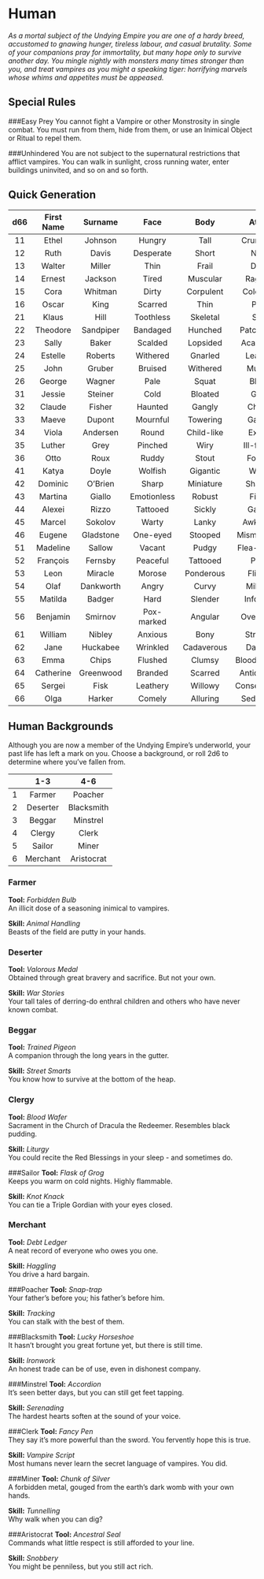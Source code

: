 # Human

*As a mortal subject of the Undying Empire you are one of a hardy breed, accustomed to gnawing hunger, tireless labour, and casual brutality. Some of your companions pray for immortality, but many hope only to survive another day. You mingle nightly with monsters many times stronger than you, and treat vampires as you might a speaking tiger: horrifying marvels whose whims and appetites must be appeased.*

## Special Rules

###Easy Prey 
You cannot fight a Vampire or other Monstrosity in single combat. You must run from them, hide from them, or use an Inimical Object or Ritual to repel them. 

###Unhindered 
You are not subject to the supernatural restrictions that afflict vampires. You can walk in sunlight, cross running water, enter buildings uninvited, and so on and so forth.

## Quick Generation

| d66 | First Name | Surname | Face | Body | Attire | Demeanour |
|:----:|:----:|:---:|:------:|:------:|:----:|:---:|
| 11 | Ethel | Johnson | Hungry | Tall | Crumpled | Abrasive |
| 12 | Ruth | Davis | Desperate | Short | Neat | Drunk |
| 13 | Walter | Miller | Thin | Frail | Dour | Sly |
| 14 | Ernest | Jackson | Tired | Muscular | Ragged | Cold |
| 15 | Cora | Whitman | Dirty | Corpulent | Colourful | Jovial |
| 16 | Oscar | King | Scarred | Thin | Pale | Sour |
| 21 | Klaus  | Hill | Toothless | Skeletal | Stiff | Mischievous |
| 22 | Theodore | Sandpiper | Bandaged | Hunched | Patchwork | Pedantic |
| 23 | Sally  | Baker | Scalded | Lopsided | Academic | Scholarly |
| 24 | Estelle | Roberts | Withered | Gnarled | Leather | Anxious |
| 25 | John | Gruber | Bruised | Withered | Muddy | Cruel |
| 26 | George | Wagner | Pale | Squat | Black | Gloomy |
| 31 | Jessie | Steiner | Cold | Bloated | Grey | Hedonistic |
| 32 | Claude | Fisher | Haunted | Gangly | Cheap | Irrational |
| 33 | Maeve | Dupont | Mournful | Towering | Gaudy | Bold |
| 34 | Viola | Andersen | Round | Child-like | Exotic | Suave |
| 35 | Luther | Grey | Pinched | Wiry | Ill-fitting | Quiet |
| 36 | Otto | Roux | Ruddy | Stout | Formal | Cheerful |
| 41 | Katya | Doyle | Wolfish | Gigantic | White | Erratic |
| 42 | Dominic | O’Brien | Sharp | Miniature | Shabby | Talkative |
| 43 | Martina | Giallo | Emotionless | Robust | Filthy | Vindictive |
| 44 | Alexei | Rizzo | Tattooed | Sickly | Garish | Haughty |
| 45 | Marcel | Sokolov | Warty | Lanky | Awkward | Impulsive |
| 46 | Eugene | Gladstone | One-eyed | Stooped | Mismatched | Logical |
| 51 | Madeline | Sallow | Vacant | Pudgy | Flea-ridden | Cautious |
| 52 | François | Fernsby | Peaceful | Tattooed | Plain | Volatile |
| 53 | Leon | Miracle | Morose | Ponderous | Flimsy | Obnoxious |
| 54 | Olaf | Dankworth | Angry | Curvy | Military | Proud |
| 55 | Matilda | Badger | Hard | Slender | Informal | Childish |
| 56 | Benjamin  | Smirnov | Pox-marked | Angular | Oversized | Pompous |
| 61 | William | Nibley | Anxious | Bony | Strange | Unstable |
| 62 | Jane | Huckabee | Wrinkled | Cadaverous | Dapper | Fearless |
| 63 | Emma | Chips | Flushed | Clumsy | Bloodstained | Decadent |
| 64 | Catherine | Greenwood | Branded | Scarred | Antiquated | Obsessive |
| 65 | Sergei | Fisk | Leathery | Willowy | Conservative | Patriotic |
| 66 | Olga  | Harker | Comely | Alluring | Seductive | Friendly |

## Human Backgrounds
Although you are now a member of the Undying Empire’s underworld, your past life has left a mark on you. Choose a background, or roll 2d6 to determine where you’ve fallen from.

| | 1-3 | 4-6 |
|:----:|:----:|:---:|
| 1 | Farmer  |  Poacher |
| 2 | Deserter |  Blacksmith |
| 3 |  Beggar | Minstrel  |
| 4 | Clergy  |  Clerk |
| 5 | Sailor  | Miner  |
| 6 |  Merchant | Aristocrat |

### Farmer
**Tool:**  *Forbidden Bulb*  
An illicit dose of a seasoning inimical to vampires.

**Skill:** *Animal Handling*  
Beasts of the field are putty in your hands.

### Deserter
**Tool:**  *Valorous Medal*  
Obtained through great bravery and sacrifice. But not your own.

**Skill:** *War Stories*  
Your tall tales of derring-do enthral children and others who have never known combat.

### Beggar
**Tool:** 
*Trained Pigeon*  
A companion through the long years in the gutter.

**Skill:** 
*Street Smarts*  
You know how to survive at the bottom of the heap.

### Clergy
**Tool:** 
*Blood Wafer*  
Sacrament in the Church of Dracula the Redeemer. Resembles black pudding.

**Skill:**
*Liturgy*  
You could recite the Red Blessings in your sleep - and sometimes do.

###Sailor
**Tool:** 
*Flask of Grog*  
Keeps you warm on cold nights. Highly flammable.

**Skill:** 
*Knot Knack*  
You can tie a Triple Gordian with your eyes closed.

### Merchant
**Tool:** 
*Debt Ledger*  
A neat record of everyone who owes you one.

**Skill:** 
*Haggling*  
You drive a hard bargain.

###Poacher
**Tool:** 
*Snap-trap*  
Your father’s before you; his father’s before him.

**Skill:** 
*Tracking*  
You can stalk with the best of them.

###Blacksmith
**Tool:** 
*Lucky Horseshoe*  
It hasn’t brought you great fortune yet, but there is still time.

**Skill:** 
*Ironwork*  
An honest trade can be of use, even in dishonest company.

###Minstrel
**Tool:** 
*Accordion*  
It’s seen better days, but you can still get feet tapping. 

**Skill:** 
*Serenading*  
The hardest hearts soften at the sound of your voice. 

###Clerk
**Tool:** 
*Fancy Pen*  
They say it’s more powerful than the sword. You fervently hope this is true.

**Skill:** 
*Vampire Script*  
Most humans never learn the secret language of vampires. You did.

###Miner
**Tool:** 
*Chunk of Silver*  
A forbidden metal, gouged from the earth’s dark womb with your own hands.

**Skill:** 
*Tunnelling*  
Why walk when you can dig?

###Aristocrat
**Tool:** 
*Ancestral Seal*  
Commands what little respect is still afforded to your line.

**Skill:** 
*Snobbery*  
You might be penniless, but you still act rich.



